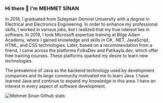 ### Hi there 👋 I'm MEHMET SİNAN
 In 2016, I graduated from Suleyman Demirel University with a degree in Electrical and Electronics Engineering. In order to enhance my professional skills, I worked in various jobs, but I realized that my true interest lies in software. In 2019, I took Microsoft expertise training at Bilge Adam Academy, where I gained knowledge and skills in C#, .NET, JavaScript, HTML, and CSS technologies. Later, based on a recommendation from a friend, I came across the platforms FolksDev and Patikayla.dev, which offer free training courses. These platforms sparked my desire to learn new technologies.

The prevalence of Java as the backend technology used by development companies and its large community motivated me to learn Java. I have learned Java and continue to expand my knowledge in this area. I have an interest in every aspect of software development.



![Mehmet Sinan Github stats](https://github-readme-stats.vercel.app/api?username=mehmetsinanmusoglu&show_icons=true&theme=radical)

<!--
**mehmetsinanmusoglu/mehmetsinanmusoglu** is a ✨ _special_ ✨ repository because its `README.md` (this file) appears on your GitHub profile.

Here are some ideas to get you started:

- 🔭 I’m currently working on ...
- 🌱 I’m currently learning ...
- 👯 I’m looking to collaborate on ...
- 🤔 I’m looking for help with ...
- 💬 Ask me about ...
- 📫 How to reach me: ...
- 😄 Pronouns: ...
- ⚡ Fun fact: ...
-->
